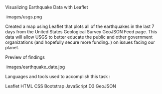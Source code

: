 Visualizing Earthquake Data with Leaflet

<img> images/usgs.png

Created a map using Leaflet that plots all of the earthquakes in the last 7 days from the United States Geological Survey GeoJSON Feed page. This data will allow USGS to better educate the public and other government organizations (and hopefully secure more funding..) on issues facing our planet.

Preview of findings

<img> images/earthquake_date.jpg


Languages and tools used to accomplish this task : 

Leaflet
HTML
CSS
Bootstrap
JavaScript
D3
GeoJSON